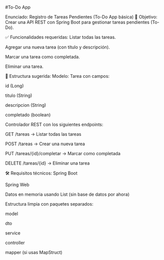 #To-Do App

Enunciado: Registro de Tareas Pendientes (To-Do App básica)
🎯 Objetivo:
Crear una API REST con Spring Boot para gestionar tareas pendientes (To-Do).

✅ Funcionalidades requeridas:
Listar todas las tareas.

Agregar una nueva tarea (con título y descripción).

Marcar una tarea como completada.

Eliminar una tarea.

🧱 Estructura sugerida:
Modelo: Tarea con campos:

id (Long)

titulo (String)

descripcion (String)

completado (boolean)

Controlador REST con los siguientes endpoints:

GET /tareas → Listar todas las tareas

POST /tareas → Crear una nueva tarea

PUT /tareas/{id}/completar → Marcar como completada

DELETE /tareas/{id} → Eliminar una tarea

🛠 Requisitos técnicos:
Spring Boot

Spring Web

Datos en memoria usando List<Tarea> (sin base de datos por ahora)

Estructura limpia con paquetes separados:

model

dto

service

controller

mapper (si usas MapStruct)
